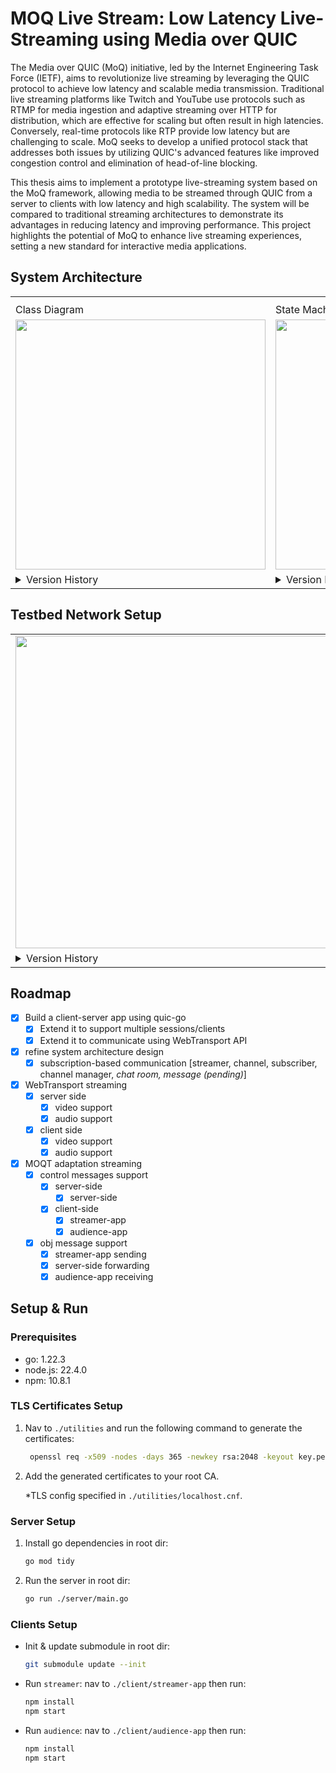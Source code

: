 # MOQ Live Stream: Low Latency Live-Streaming using Media over QUIC

The Media over QUIC (MoQ) initiative, led by the Internet Engineering Task Force (IETF), aims to revolutionize live streaming by leveraging the QUIC protocol to achieve low latency and scalable media transmission. Traditional live streaming platforms like Twitch and YouTube use protocols such as RTMP for media ingestion and adaptive streaming over HTTP for distribution, which are effective for scaling but often result in high latencies. Conversely, real-time protocols like RTP provide low latency but are challenging to scale. MoQ seeks to develop a unified protocol stack that addresses both issues by utilizing QUIC's advanced features like improved congestion control and elimination of head-of-line blocking.

This thesis aims to implement a prototype live-streaming system based on the MoQ framework, allowing media to be streamed through QUIC from a server to clients with low latency and high scalability. The system will be compared to traditional streaming architectures to demonstrate its advantages in reducing latency and improving performance. This project highlights the potential of MoQ to enhance live streaming experiences, setting a new standard for interactive media applications.

## System Architecture

<table>
  
  <th>
    <tr>
      <td>Class Diagram</td>
      <td>State Machine Diagram</td>
      <td>Sequence Diagram</td>
    </tr>
  </th>

  <tr>
    <td>
      <img width="400" src="https://github.com/user-attachments/assets/19b9ccdb-46f9-4ea9-998e-d35b5c326022">
    </td>
    <td>
      <img width="400" src="https://github.com/user-attachments/assets/6f148cd6-dee1-4b36-a237-aa2300644c0a">
    </td>
    <td>
      <img width="400" src="https://github.com/user-attachments/assets/725ae4f0-968d-440e-a2b1-363ea34e7465">
    </td>
  </tr>

  <tr>
    <td>
      <details>
        <summary>Version History</summary>
        <table>
          <tr>
            <td>
              <img width="500" src="https://github.com/user-attachments/assets/e8ef92f3-575d-4b83-8749-04b4dc798512"/>
            </td>
          </tr>
          <tr>
          <tr>
            <td>
              <img width="500" src="https://github.com/user-attachments/assets/f373b95a-dc1a-434d-9fd4-c75817a14e87"/>
            </td>
          </tr>
          <tr>
            <td>
              <img width="500" src="https://github.com/user-attachments/assets/80f2845b-fb36-4041-a446-fd5960dd7e6a"/>
            </td>
          </tr>
          <tr>
            <td>
              <img width="500" src="https://github.com/user-attachments/assets/94ad26d3-fb4d-4016-9247-12ae484c80bb"/>
            </td>
          </tr>
          <tr>
            <td>
              <img width="500" src="https://github.com/user-attachments/assets/a1553e78-808f-4d91-b2e3-ebcef4188c95"/>
            </td>
          </tr>
          <tr>
            <td>
              <img width="500" src="https://github.com/user-attachments/assets/1d683f32-98c6-4147-887d-cd4ff84dac41"/>
            </td>
          </tr>
          <tr>
            <td>
              <img width="500" src="https://github.com/user-attachments/assets/87b76cf9-b5c9-4e0d-9254-0bac5d46607e"/>
            </td>
          </tr>
        </table>
      </details>
    </td>
    <td>
      <details>
        <summary>Version History</summary>
        <table>
          <tr>
            <td>
              <img width="500" src="https://github.com/user-attachments/assets/08d8abfe-b27c-45e8-9ce2-e6269ec1d361"/>
            </td>
          </tr>
          <tr>
            <td>
              <img width="500" src="https://github.com/user-attachments/assets/583fdc66-a9f3-458f-bbab-8ef2a843a063"/>
            </td>
          </tr>
        </table>
      </details>
    </td>
    <td>
      <details>
        <summary>Version History</summary>
        <table>
          <tr>
          </tr>
        </table>
      </details>
    </td>
  </tr>
  
</table>

## Testbed Network Setup

<table>
  <tr>
    <td>
      <img width="500" src="https://github.com/user-attachments/assets/e4711289-3148-4d85-aba5-c423f5b7714c">
    </td>
  </tr>
  
  <tr>
    <td>
      <details>
        <summary>Version History</summary>
        <table>
          <tr>
            <td>
              <img width="500" src="https://github.com/user-attachments/assets/1445e9ee-2120-4c88-a4d6-8a45ed9d27c4"/>
            </td>
          </tr>
          <tr>
          <tr>
            <td>
              <img width="500" src="https://github.com/user-attachments/assets/525925fa-0576-4592-910b-50d26c9f3f4d"/>
            </td>
          </tr>
        </table>
      </details>
    </td>
  </tr>
  
</table>

## Roadmap

- [x] Build a client-server app using quic-go
  - [x] Extend it to support multiple sessions/clients
  - [x] Extend it to communicate using WebTransport API
- [x] refine system architecture design
  - [x] subscription-based communication [streamer, channel, subscriber, channel manager, *chat room, message (pending)*]
- [x] WebTransport streaming
  - [x] server side
    - [x] video support
    - [x] audio support
  - [x] client side
    - [x] video support
    - [x] audio support
- [x] MOQT adaptation streaming
  - [x] control messages support
    - [x] server-side
      - [x] server-side
    - [x] client-side
      - [x] streamer-app
      - [x] audience-app
  - [x] obj message support
    - [x] streamer-app sending
    - [x] server-side forwarding
    - [x] audience-app receiving

## Setup & Run

### Prerequisites

- go: 1.22.3
- node.js: 22.4.0
- npm: 10.8.1

### TLS Certificates Setup

1. Nav to `./utilities` and run the following command to generate the certificates:

   ```sh
    openssl req -x509 -nodes -days 365 -newkey rsa:2048 -keyout key.pem -out cert.pem -config localhost.cnf
   ```

2. Add the generated certificates to your root CA.

   \*TLS config specified in `./utilities/localhost.cnf`.

### Server Setup

1. Install go dependencies in root dir:

   ```sh
   go mod tidy
   ```

2. Run the server in root dir:

   ```sh
   go run ./server/main.go
   ```

### Clients Setup

- Init & update submodule in root dir:

  ```sh
  git submodule update --init
  ```

- Run `streamer`: nav to `./client/streamer-app` then run:

  ```sh
  npm install
  npm start
  ```

- Run `audience`: nav to `./client/audience-app` then run:

  ```sh
  npm install
  npm start
  ```
